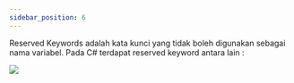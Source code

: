 ```yaml
---
sidebar_position: 6
---
```


Reserved Keywords adalah kata kunci yang tidak boleh digunakan sebagai
nama variabel. Pada C# terdapat reserved keyword antara lain :

**![](https://lh7-us.googleusercontent.com/docsz/AD_4nXcN8CncQiKR5QiPIuvg9iHY3Qnw9FxfGR-bexOJRqKacYP9L9jZcLVcLQnAs30x9pRxpyWXvbaEYvAYv3T6QwxtPNSF45tHNGcxfi2pJI9_pDZhJ98l6jOsaot-HXorEHXmNksfBTPQgMHruoSk-XxOTFIc?key=93UFQwWUByfaXAM7YbD_TA)**